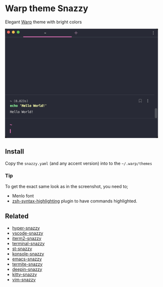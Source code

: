 # Warp theme Snazzy

Elegant [Warp](https://warp.dev/) theme with bright colors

![Preview](./screenshot.jpg)

## Install

Copy the `snazzy.yaml` (and any accent version) into to the `~/.warp/themes`

### Tip

To get the exact same look as in the screenshot, you need to;

- Menlo font
- [zsh-syntax-highlighting](https://github.com/zsh-users/zsh-syntax-highlighting) plugin to have commands highlighted.

## Related

- [hyper-snazzy](https://github.com/sindresorhus/hyper-snazzy)
- [vscode-snazzy](https://github.com/Tyriar/vscode-snazzy)
- [iterm2-snazzy](https://github.com/sindresorhus/iterm2-snazzy)
- [terminal-snazzy](https://github.com/sindresorhus/terminal-snazzy)
- [st-snazzy](https://github.com/Dko1905/st-snazzy)
- [konsole-snazzy](https://github.com/miedzinski/konsole-snazzy)
- [emacs-snazzy](https://github.com/weijiangan/emacs-snazzy)
- [termite-snazzy](https://github.com/kbobrowski/termite-snazzy)
- [deepin-snazzy](https://github.com/xxczaki/deepin-snazzy)
- [kitty-snazzy](https://github.com/connorholyday/kitty-snazzy)
- [vim-snazzy](https://github.com/connorholyday/vim-snazzy)
